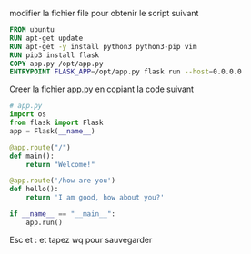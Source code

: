 modifier la fichier file pour obtenir le script suivant 

```dockerfile
FROM ubuntu
RUN apt-get update
RUN apt-get -y install python3 python3-pip vim
RUN pip3 install flask
COPY app.py /opt/app.py
ENTRYPOINT FLASK_APP=/opt/app.py flask run --host=0.0.0.0
```
Creer la fichier app.py en copiant la code suivant
```python
# app.py
import os
from flask import Flask
app = Flask(__name__)

@app.route("/")
def main():
    return "Welcome!"

@app.route('/how are you')
def hello():
    return 'I am good, how about you?'

if __name__ == "__main__":
    app.run()
```
Esc et : et tapez wq pour sauvegarder



